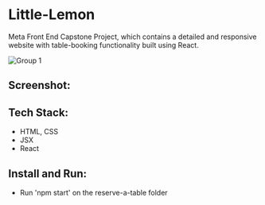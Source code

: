 # Little-Lemon
Meta Front End Capstone Project, which contains a detailed and responsive website with table-booking functionality built using React.

![Group 1](https://user-images.githubusercontent.com/78898254/230784100-3298c7b9-bd35-45ea-803c-364b4905c7eb.png)


## Screenshot:


## Tech Stack:
* HTML, CSS
* JSX
* React

## Install and Run:
* Run 'npm start' on the reserve-a-table folder
